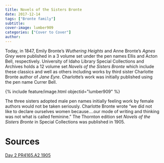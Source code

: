 ```yaml
---
title: Novels of the Sisters Bronte
date: 2017-12-14
tags: ["Bronte family"]
subtitle: 
cover-image: lumber909
categories: ["Cover to Cover"]
author: 
---
```


Today, in 1847, Emily Bronte’s *Wuthering Heights* and Anne Bronte’s *Agnes Grey* were published in a 3 volume set under the pen names Ellis and Acton Bell, respectively. University of Idaho Library Special Collections and Archives holds a 12 volume set *Novels of the Sisters Bronte* which include these classics and well as others including works by third sister Charlotte Bronte author of *Jane Eyre*. Charlotte’s work was initially published using the pen name Currer Bell.

{% include feature/image.html objectid="lumber909" %}

The three sisters adopted male pen names initially feeling
work by female authors would not be taken seriously. Charlotte Bronte wrote “we did not like to declare ourselves women because….our mode of writing and thinking was not what is called feminine.” The Thornton edition set *Novels of the Sisters Bronte* in Special Collections was published in 1905.

# Sources

[Day 2 PR4165.A2 1905](https://alliance-primo.hosted.exlibrisgroup.com/permalink/f/m1uotc/CP71174718160001451)